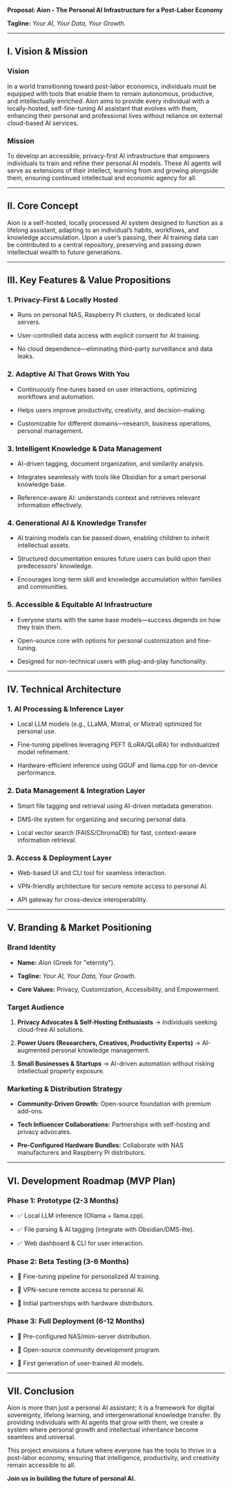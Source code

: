 **Proposal: Aion - The Personal AI Infrastructure for a Post-Labor Economy**

**Tagline:** _Your AI, Your Data, Your Growth._

---

## **I. Vision & Mission**

### **Vision**

In a world transitioning toward post-labor economics, individuals must be equipped with tools that enable them to remain autonomous, productive, and intellectually enriched. Aion aims to provide every individual with a locally-hosted, self-fine-tuning AI assistant that evolves with them, enhancing their personal and professional lives without reliance on external cloud-based AI services.

### **Mission**

To develop an accessible, privacy-first AI infrastructure that empowers individuals to train and refine their personal AI models. These AI agents will serve as extensions of their intellect, learning from and growing alongside them, ensuring continued intellectual and economic agency for all.

---

## **II. Core Concept**

Aion is a self-hosted, locally processed AI system designed to function as a lifelong assistant, adapting to an individual’s habits, workflows, and knowledge accumulation. Upon a user’s passing, their AI training data can be contributed to a central repository, preserving and passing down intellectual wealth to future generations.

---

## **III. Key Features & Value Propositions**

### **1. Privacy-First & Locally Hosted**

- Runs on personal NAS, Raspberry Pi clusters, or dedicated local servers.
    
- User-controlled data access with explicit consent for AI training.
    
- No cloud dependence—eliminating third-party surveillance and data leaks.
    

### **2. Adaptive AI That Grows With You**

- Continuously fine-tunes based on user interactions, optimizing workflows and automation.
    
- Helps users improve productivity, creativity, and decision-making.
    
- Customizable for different domains—research, business operations, personal management.
    

### **3. Intelligent Knowledge & Data Management**

- AI-driven tagging, document organization, and similarity analysis.
    
- Integrates seamlessly with tools like Obsidian for a smart personal knowledge base.
    
- Reference-aware AI: understands context and retrieves relevant information effectively.
    

### **4. Generational AI & Knowledge Transfer**

- AI training models can be passed down, enabling children to inherit intellectual assets.
    
- Structured documentation ensures future users can build upon their predecessors’ knowledge.
    
- Encourages long-term skill and knowledge accumulation within families and communities.
    

### **5. Accessible & Equitable AI Infrastructure**

- Everyone starts with the same base models—success depends on how they train them.
    
- Open-source core with options for personal customization and fine-tuning.
    
- Designed for non-technical users with plug-and-play functionality.
    

---

## **IV. Technical Architecture**

### **1. AI Processing & Inference Layer**

- Local LLM models (e.g., LLaMA, Mistral, or Mixtral) optimized for personal use.
    
- Fine-tuning pipelines leveraging PEFT (LoRA/QLoRA) for individualized model refinement.
    
- Hardware-efficient inference using GGUF and llama.cpp for on-device performance.
    

### **2. Data Management & Integration Layer**

- Smart file tagging and retrieval using AI-driven metadata generation.
    
- DMS-lite system for organizing and securing personal data.
    
- Local vector search (FAISS/ChromaDB) for fast, context-aware information retrieval.
    

### **3. Access & Deployment Layer**

- Web-based UI and CLI tool for seamless interaction.
    
- VPN-friendly architecture for secure remote access to personal AI.
    
- API gateway for cross-device interoperability.
    

---

## **V. Branding & Market Positioning**

### **Brand Identity**

- **Name:** _Aion_ (Greek for "eternity").
    
- **Tagline:** _Your AI, Your Data, Your Growth._
    
- **Core Values:** Privacy, Customization, Accessibility, and Empowerment.
    

### **Target Audience**

1. **Privacy Advocates & Self-Hosting Enthusiasts** → Individuals seeking cloud-free AI solutions.
    
2. **Power Users (Researchers, Creatives, Productivity Experts)** → AI-augmented personal knowledge management.
    
3. **Small Businesses & Startups** → AI-driven automation without risking intellectual property exposure.
    

### **Marketing & Distribution Strategy**

- **Community-Driven Growth:** Open-source foundation with premium add-ons.
    
- **Tech Influencer Collaborations:** Partnerships with self-hosting and privacy advocates.
    
- **Pre-Configured Hardware Bundles:** Collaborate with NAS manufacturers and Raspberry Pi distributors.
    

---

## **VI. Development Roadmap (MVP Plan)**

### **Phase 1: Prototype (2-3 Months)**

- ✅ Local LLM inference (Ollama + llama.cpp).
    
- ✅ File parsing & AI tagging (integrate with Obsidian/DMS-lite).
    
- ✅ Web dashboard & CLI for user interaction.
    

### **Phase 2: Beta Testing (3-6 Months)**

- 🔲 Fine-tuning pipeline for personalized AI training.
    
- 🔲 VPN-secure remote access to personal AI.
    
- 🔲 Initial partnerships with hardware distributors.
    

### **Phase 3: Full Deployment (6-12 Months)**

- 🔲 Pre-configured NAS/mini-server distribution.
    
- 🔲 Open-source community development program.
    
- 🔲 First generation of user-trained AI models.
    

---

## **VII. Conclusion**

Aion is more than just a personal AI assistant; it is a framework for digital sovereignty, lifelong learning, and intergenerational knowledge transfer. By providing individuals with AI agents that grow with them, we create a system where personal growth and intellectual inheritance become seamless and universal.

This project envisions a future where everyone has the tools to thrive in a post-labor economy, ensuring that intelligence, productivity, and creativity remain accessible to all.

**Join us in building the future of personal AI.**
